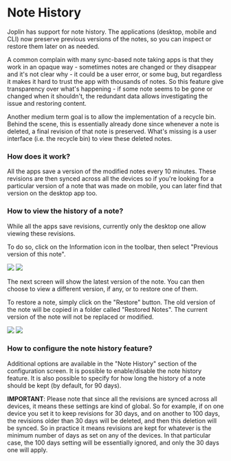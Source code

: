 # Note History

Joplin has support for note history. The applications (desktop, mobile and CLI) now preserve previous versions of the notes, so you can inspect or restore them later on as needed.

A common complain with many sync-based note taking apps is that they work in an opaque way - sometimes notes are changed or they disappear and it's not clear why - it could be a user error, or some bug, but regardless it makes it hard to trust the app with thousands of notes. So this feature give transparency over what's happening - if some note seems to be gone or changed when it shouldn't, the redundant data allows investigating the issue and restoring content.

Another medium term goal is to allow the implementation of a recycle bin. Behind the scene, this is essentially already done since whenever a note is deleted, a final revision of that note is preserved. What's missing is a user interface (i.e. the recycle bin) to view these deleted notes.

### How does it work?

All the apps save a version of the modified notes every 10 minutes. These revisions are then synced across all the devices so if you're looking for a particular version of a note that was made on mobile, you can later find that version on the desktop app too.

### How to view the history of a note?

While all the apps save revisions, currently only the desktop one allow viewing these revisions.

To do so, click on the Information icon in the toolbar, then select "Previous version of this note".

![](/blog/images/20190523-231026_0.png)
![](https://github.com/Daeraxa/joplin/blob/docsupdate-1514/readme/blog/images/20190523-231026_0.png)

The next screen will show the latest version of the note. You can then choose to view a different version, if any, or to restore one of them.

To restore a note, simply click on the "Restore" button. The old version of the note will be copied in a folder called "Restored Notes". The current version of the note will not be replaced or modified.

![](/blog/images/20190523-231026_1.png)
![](https://github.com/Daeraxa/joplin/blob/docsupdate-1514/readme/blog/images/20190523-231026_1.png)

### How to configure the note history feature?

Additional options are available in the "Note History" section of the configuration screen. It is possible to enable/disable the note history feature. It is also possible to specify for how long the history of a note should be kept (by default, for 90 days).

**IMPORTANT**: Please note that since all the revisions are synced across all devices, it means these settings are kind of global. So for example, if on one device you set it to keep revisions for 30 days, and on another to 100 days, the revisions older than 30 days will be deleted, and then this deletion will be synced. So in practice it means revisions are kept for whatever is the minimum number of days as set on any of the devices. In that particular case, the 100 days setting will be essentially ignored, and only the 30 days one will apply.
